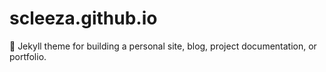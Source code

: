 # scleeza.github.io
:triangular_ruler: Jekyll theme for building a personal site, blog, project documentation, or portfolio.
